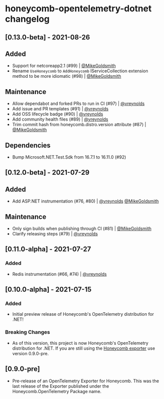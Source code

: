 # honeycomb-opentelemetry-dotnet changelog

## [0.13.0-beta] - 2021-08-26

## Added

- Support for netcoreapp2.1 (#99) | [@MikeGoldsmith](https://github.com/MikeGoldsmith)
- Rename `UseHoneycomb` to `AddHoneycomb` IServiceCollection extension method to be more idiomatic (#98) | [@MikeGoldsmith](https://github.com/MikeGoldsmith)

## Maintenance

- Allow dependabot and forked PRs to run in CI (#97) | [@vreynolds](https://github.com/vreynolds)
- Add issue and PR templates (#91) | [@vreynolds](https://github.com/vreynolds)
- Add OSS lifecycle badge (#90) | [@vreynolds](https://github.com/vreynolds)
- Add community health files (#89) | [@vreynolds](https://github.com/vreynolds)
- Trim commit hash from honeycomb.distro.version attribute (#87) | [@MikeGoldsmith](https://github.com/MikeGoldsmith)

## Dependencies

- Bump Microsoft.NET.Test.Sdk from 16.7.1 to 16.11.0 (#92)

## [0.12.0-beta] - 2021-07-29

## Added

- Add ASP.NET instrumentation (#76, #80) | [@vreynolds](https://github.com/vreynolds) [@MikeGoldsmith](https://github.com/MikeGoldsmith)

## Maintenance

- Only sign builds when publishing through CI (#81) | [@MikeGoldsmith](https://github.com/MikeGoldsmith)
- Clarify releasing steps (#79) | [@vreynolds](https://github.com/vreynolds)

## [0.11.0-alpha] - 2021-07-27

### Added

- Redis instrumentation  (#66, #74) | [@vreynolds](https://github.com/vreynolds)

## [0.10.0-alpha] - 2021-07-15

### Added

- Initial preview release of Honeycomb's OpenTelemetry distribution for .NET!

### Breaking Changes

- As of this version, this project is now Honeycomb's OpenTelemetry distribution for .NET.
  If you are still using the [Honeycomb exporter](https://github.com/honeycombio/opentelemetry-dotnet) use version 0.9.0-pre.

## [0.9.0-pre]

- Pre-release of an OpenTelemetry Exporter for Honeycomb.
  This was the last release of the Exporter published under the Honeycomb.OpenTelemetry Package name.
